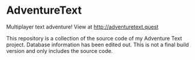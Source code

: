 # AdventureText
Multiplayer text adventure! View at http://adventuretext.quest

This repository is a collection of the source code of my Adventure Text project. Database information has been edited out.
This is not a final build version and only includes the source code.
